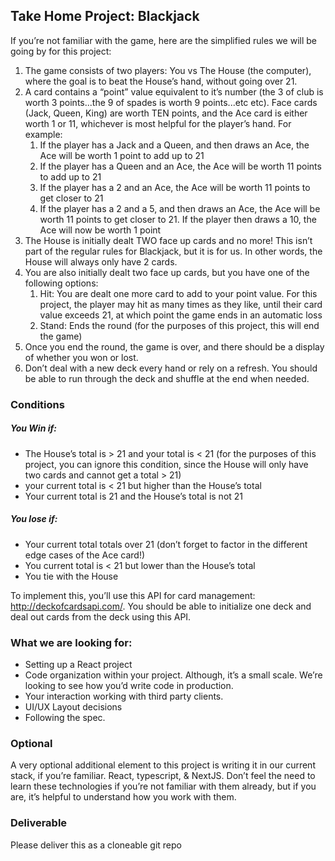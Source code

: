 ## **Take Home Project: Blackjack**

If you’re not familiar with the game, here are the simplified rules we will be going by for this project:

1. The game consists of two players: You vs The House (the computer), where the goal is to beat the House’s hand, without going over 21\.  
1. A card contains a “point” value equivalent to it’s number (the 3 of club is worth 3 points...the 9 of spades is worth 9 points...etc etc). Face cards (Jack, Queen, King) are worth TEN points, and the Ace card is either worth 1 or 11, whichever is most helpful for the player’s hand. For example:  
   1. If the player has a Jack and a Queen, and then draws an Ace, the Ace will be worth 1 point to add up to 21  
   1. If the player has a Queen and an Ace, the Ace will be worth 11 points to add up to 21  
   1. If the player has a 2 and an Ace, the Ace will be worth 11 points to get closer to 21  
   1. If the player has a 2 and a 5, and then draws an Ace, the Ace will be worth 11 points to get closer to 21\. If the player then draws a 10, the Ace will now be worth 1 point  
1. The House is initially dealt TWO face up cards and no more\! This isn’t part of the regular rules for Blackjack, but it is for us. In other words, the House will always only have 2 cards.  
1. You are also initially dealt two face up cards, but you have one of the following options:  
   1. Hit: You are dealt one more card to add to your point value. For this project, the player may hit as many times as they like, until their card value exceeds 21, at which point the game ends in an automatic loss  
   1. Stand: Ends the round (for the purposes of this project, this will end the game)  
1. Once you end the round, the game is over, and there should be a display of whether you won or lost.  
1. Don’t deal with a new deck every hand or rely on a refresh. You should be able to run through the deck and shuffle at the end when needed.

### Conditions

##### You Win if:

* The House’s total is \> 21 and your total is \< 21 (for the purposes of this project, you can ignore this condition, since the House will only have two cards and cannot get a total \> 21\)  
* your current total is \< 21 but higher than the House’s total  
* Your current total is 21 and the House’s total is not 21

##### You lose if:

* Your current total totals over 21 (don’t forget to factor in the different edge cases of the Ace card\!)  
* You current total is \< 21 but lower than the House’s total  
* You tie with the House

To implement this, you’ll use this API for card management: http://deckofcardsapi.com/. You should be able to initialize one deck and deal out cards from the deck using this API.

### What we are looking for:

* Setting up a React project  
* Code organization within your project. Although, it’s a small scale. We’re looking to see how you’d write code in production.  
* Your interaction working with third party clients.  
* UI/UX Layout decisions  
* Following the spec.

### Optional

A very optional additional element to this project is writing it in our current stack, if you’re familiar. React, typescript, & NextJS. Don’t feel the need to learn these technologies if you’re not familiar with them already, but if you are, it’s helpful to understand how you work with them.

### Deliverable

Please deliver this as a cloneable git repo  
